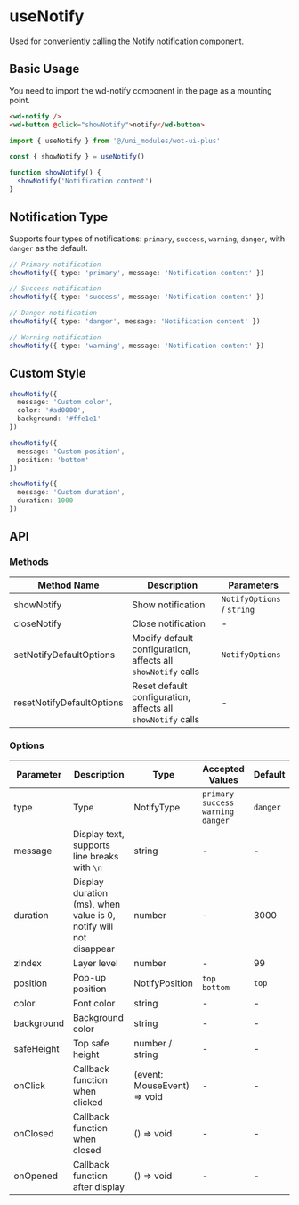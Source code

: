 # useNotify

Used for conveniently calling the Notify notification component.

## Basic Usage

You need to import the wd-notify component in the page as a mounting point.

```html
<wd-notify />
<wd-button @click="showNotify">notify</wd-button>
```

```ts
import { useNotify } from '@/uni_modules/wot-ui-plus'

const { showNotify } = useNotify()

function showNotify() {
  showNotify('Notification content')
}
```

## Notification Type

Supports four types of notifications: `primary`, `success`, `warning`, `danger`, with `danger` as the default.

```ts
// Primary notification
showNotify({ type: 'primary', message: 'Notification content' })

// Success notification
showNotify({ type: 'success', message: 'Notification content' })

// Danger notification
showNotify({ type: 'danger', message: 'Notification content' })

// Warning notification
showNotify({ type: 'warning', message: 'Notification content' })
```

## Custom Style

```ts
showNotify({
  message: 'Custom color',
  color: '#ad0000',
  background: '#ffe1e1'
})

showNotify({
  message: 'Custom position',
  position: 'bottom'
})

showNotify({
  message: 'Custom duration',
  duration: 1000
})
```

## API

### Methods

| Method Name | Description | Parameters | 
|---------|------|------|
| showNotify | Show notification | `NotifyOptions` / `string` |
| closeNotify | Close notification | - |
| setNotifyDefaultOptions | Modify default configuration, affects all `showNotify` calls | `NotifyOptions` |
| resetNotifyDefaultOptions | Reset default configuration, affects all `showNotify` calls | - |

### Options

| Parameter | Description | Type | Accepted Values | Default |
|-----|------|------|--------|--------|
| type | Type | NotifyType | `primary` `success` `warning` `danger` | `danger` |
| message | Display text, supports line breaks with `\n` | string | - | - |
| duration | Display duration (ms), when value is 0, notify will not disappear | number | - | 3000 |
| zIndex | Layer level | number | - | 99 |
| position | Pop-up position | NotifyPosition | `top` `bottom` | `top` |
| color | Font color | string | - | - |
| background | Background color | string | - | - |
| safeHeight | Top safe height | number / string | - | - |
| onClick | Callback function when clicked | (event: MouseEvent) => void | - | - |
| onClosed | Callback function when closed | () => void | - | - |
| onOpened | Callback function after display | () => void | - | - |